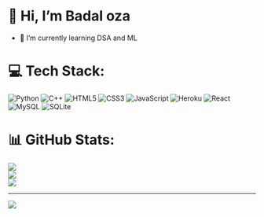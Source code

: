 # 👋 Hi, I’m Badal oza
<!-- - 👀 I’m interested in  -->
- 🌱 I’m currently learning DSA and ML
<!-- - 💞️ I’m looking to collaborate on ... -->
<!-- - 📫 How to reach me ... -->

<!-- 
# 💫 About Me:
🔭 I’m currently working on<br>👯 I’m looking to collaborate on<br>🤝 I’m looking for help with<br>🌱 I’m currently learning<br>💬 Ask me about<br>⚡ Fun fact -->


# 💻 Tech Stack:
![Python](https://img.shields.io/badge/python-3670A0?style=for-the-badge&logo=python&logoColor=ffdd54) ![C++](https://img.shields.io/badge/c++-%2300599C.svg?style=for-the-badge&logo=c%2B%2B&logoColor=white) 
![HTML5](https://img.shields.io/badge/html5-%23E34F26.svg?style=for-the-badge&logo=html5&logoColor=white) ![CSS3](https://img.shields.io/badge/css3-%231572B6.svg?style=for-the-badge&logo=css3&logoColor=white) ![JavaScript](https://img.shields.io/badge/javascript-%23323330.svg?style=for-the-badge&logo=javascript&logoColor=%23F7DF1E) ![Heroku](https://img.shields.io/badge/heroku-%23430098.svg?style=for-the-badge&logo=heroku&logoColor=white) ![React](https://img.shields.io/badge/react-%2320232a.svg?style=for-the-badge&logo=react&logoColor=%2361DAFB) 
![MySQL](https://img.shields.io/badge/mysql-%2300f.svg?style=for-the-badge&logo=mysql&logoColor=white) ![SQLite](https://img.shields.io/badge/sqlite-%2307405e.svg?style=for-the-badge&logo=sqlite&logoColor=white)

# 📊 GitHub Stats:
![](https://github-readme-stats.vercel.app/api?username=Badaloza&theme=dark&hide_border=false&include_all_commits=false&count_private=false)<br/>
![](https://github-readme-streak-stats.herokuapp.com/?user=Badaloza&theme=dark&hide_border=false)<br/>
![](https://github-readme-stats.vercel.app/api/top-langs/?username=Badaloza&theme=dark&hide_border=false&include_all_commits=false&count_private=false&layout=compact)

---
[![](https://visitcount.itsvg.in/api?id=Badaloza&icon=0&color=0)](https://visitcount.itsvg.in)


<!---
Badaloza/Badaloza is a ✨ special ✨ repository because its `README.md` (this file) appears on your GitHub profile.
You can click the Preview link to take a look at your changes.
--->
